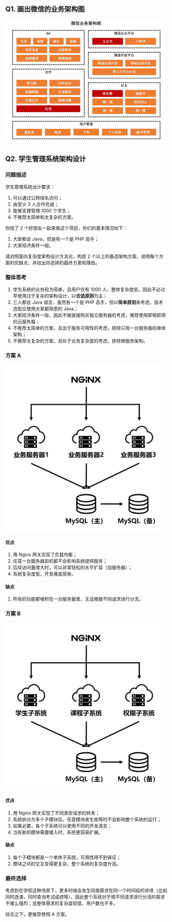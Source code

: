 ## Q1. 画出微信的业务架构图

![](https://github.com/yifeisg/thinking-in-architecture/blob/main/week01/wechat_business_architecture.jpg)

## Q2. 学生管理系统架构设计

### 问题描述

学生管理系统设计要求：

1. 可以通过公网域名访问；
2. 由至少 3 人合作完成；
3. 能够支撑管理 1000 个学生；
4. 不推荐太简单和太复杂的方案。

你找了 2 个好朋友一起来做这个项目，你们的基本情况如下：

1. 大家都会 Java，但是有一个是 PHP 高手；
2. 大家经济条件一般。

请对照面向复杂度架构设计方法论，构思 2 个以上的备选架构方案，说明每个方案的优缺点，并给出你选择的最终方案和理由。

### 整体思考

1. 学生系统的业务较为简单，且用户仅有 1000 人，整体复杂度低，因此不必过早使用过于复杂的架构设计，以**合适原则**为主；
2. 三人都会 Java 语言，虽然有一个是 PHP 高手，但以**简单原则**来考虑，技术选型应使用大家都熟悉的 Java；
3. 大家经济条件一般，因此不做直接购买独立服务器的考虑，推荐使用即租即用的云服务器；
4. 不推荐太简单的方案，且出于服务可用性的考虑，排除只用一台服务器的单体架构；
5. 不推荐太复杂的方案，且处于业务复杂度的考虑，排除微服务架构。

### 方案 A

![](https://github.com/yifeisg/thinking-in-architecture/blob/main/week01/design1.jpg)

#### 优点

1. 用 Nginx 网关实现了负载均衡；
2. 任意一台服务器宕机都不会影响系统提供服务；
3. 后续访问量增大时，可以非常轻松的水平扩容（加服务器）；
4. 系统复杂度低，开发难度简单。

#### 缺点

1. 所有的功能都堆积在一台服务器里，无法根据不同请求进行分流。

### 方案 B

![](https://github.com/yifeisg/thinking-in-architecture/blob/main/week01/design2.jpg)

#### 优点

1. 用 Nginx 网关实现了不同类型请求的转发；
2. 系统拆分为多个子模块后，任意模块发生故障时不会影响整个系统的运行；
3. 如果必要，各个子系统可以使用不同的开发语言；
4. 当有新的模块需要接入时，系统更容易扩展。

#### 缺点

1. 每个子模块都是一个单体子系统，可用性得不到保证；
2. 模块之间的交互变得更复杂，整个系统的复杂度升高。

### 最终选择

考虑到在学校这种场景下，更多时候会发生同类需求在同一个时间段的井喷（比如同时选课，同时查询考试成绩等），因此整个系统对于按不同请求进行分流的需求不难么强烈；且整体需求的复杂度较低，用户数也不多。

综合之下，更推荐使用 A 方案。
